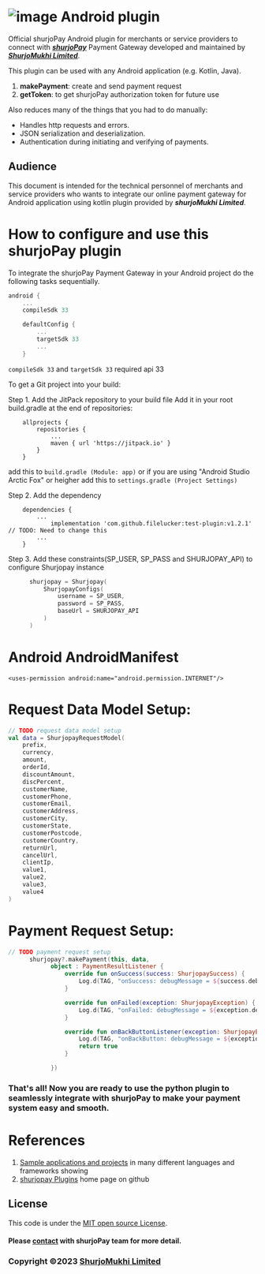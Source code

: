 # ![image](https://user-images.githubusercontent.com/57352037/155895117-523cfb9e-d895-47bf-a962-2bcdda49ad66.png) Android plugin

Official shurjoPay Android plugin for merchants or service providers to connect with [**_shurjoPay_**](https://shurjopay.com.bd) Payment Gateway developed and maintained by [_**ShurjoMukhi Limited**_](https://shurjomukhi.com.bd).

This plugin can be used with any Android application (e.g. Kotlin, Java).

1. **makePayment**: create and send payment request
2. **getToken**: to get shurjoPay authorization token for future use

Also reduces many of the things that you had to do manually:

- Handles http requests and errors.
- JSON serialization and deserialization.
- Authentication during initiating and verifying of payments.

## Audience
This document is intended for the technical personnel of merchants and service providers who wants to integrate our online payment gateway for Android application using kotlin plugin provided by _**shurjoMukhi Limited**_.

# How to configure and use this shurjoPay plugin
To integrate the shurjoPay Payment Gateway in your Android project do the following tasks sequentially.

```gradle
android {
    ...
    compileSdk 33

    defaultConfig {
        ...
        targetSdk 33
        ...
    }
```
```compileSdk 33``` and ```targetSdk 33``` required api 33

To get a Git project into your build:

Step 1. Add the JitPack repository to your build file
Add it in your root build.gradle at the end of repositories:
```gradel
	allprojects {
		repositories {
			...
			maven { url 'https://jitpack.io' }
		}
	}
  ```
 add this to ```build.gradle (Module: app)``` or if you are using "Android Studio Arctic Fox" or heigher add this to ```settings.gradle (Project Settings)```
  
  Step 2. Add the dependency
```gradel
	dependencies {
		...
	        implementation 'com.github.filelucker:test-plugin:v1.2.1'     // TODO: Need to change this
		...
	}
  ```
  
  Step 3. Add these constraints(SP_USER, SP_PASS and SHURJOPAY_API) to configure Shurjopay instance
  
  ```kotlin
        shurjopay = Shurjopay(
            ShurjopayConfigs(
                username = SP_USER,
                password = SP_PASS,
                baseUrl = SHURJOPAY_API
            )
        )    
  ```
  
# Android AndroidManifest

```git_android_manifest_xml
<uses-permission android:name="android.permission.INTERNET"/>
```

# Request Data Model Setup:

```kotlin
// TODO request data model setup
val data = ShurjopayRequestModel(
    prefix,
    currency,
    amount,
    orderId,
    discountAmount,
    discPercent,
    customerName,
    customerPhone,
    customerEmail,
    customerAddress,
    customerCity,
    customerState,
    customerPostcode,
    customerCountry,
    returnUrl,
    cancelUrl,
    clientIp,
    value1,
    value2,
    value3,
    value4
)
```

# Payment Request Setup:

```kotlin
// TODO payment request setup
      shurjopay?.makePayment(this, data,
            object : PaymentResultListener {
                override fun onSuccess(success: ShurjopaySuccess) {
                    Log.d(TAG, "onSuccess: debugMessage = ${success.debugMessage}")
                }

                override fun onFailed(exception: ShurjopayException) {
                    Log.d(TAG, "onFailed: debugMessage = ${exception.debugMessage}")
                }

                override fun onBackButtonListener(exception: ShurjopayException): Boolean {
                    Log.d(TAG, "onBackButton: debugMessage = ${exception.debugMessage}")
                    return true
                }

            })
```


### That's all! Now you are ready to use the python plugin to seamlessly integrate with shurjoPay to make your payment system easy and smooth.

# References

1. [Sample applications and projects](https://github.com/shurjopay-plugins/sp-plugin-usage-examples) in many different languages and frameworks showing 
2. [shurjopay Plugins](https://github.com/shurjopay-plugins) home page on github

## License
This code is under the [MIT open source License](LICENSE).
#### Please [contact](https://shurjopay.com.bd/#contacts) with shurjoPay team for more detail.
### Copyright ©️2023 [ShurjoMukhi Limited](https://shurjopay.com.bd/)
  
